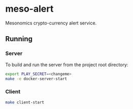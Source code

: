 # meso-alert

Mesonomics crypto-currency alert service.

## Running

### Server

To build and run the server from the project root directory:

~~~bash
export PLAY_SECRET=<changeme>
make -e docker-server-start
~~~

### Client

~~~bash
make client-start
~~~
